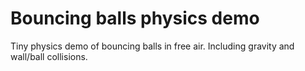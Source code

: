 # Bouncing balls physics demo

Tiny physics demo of bouncing balls in free air. Including gravity and wall/ball collisions.